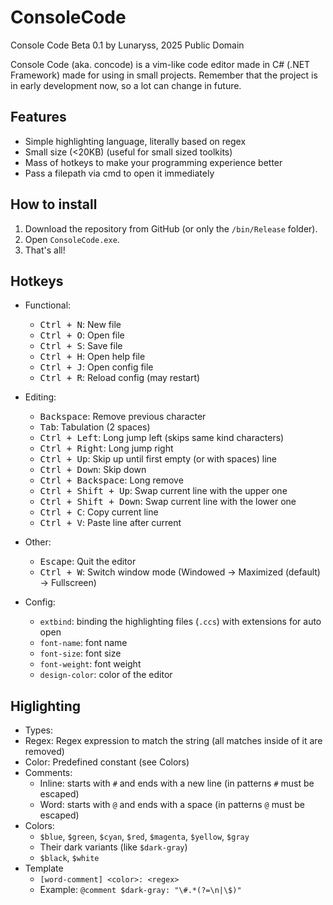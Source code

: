 # ConsoleCode
Console Code Beta 0.1 by Lunaryss, 2025
Public Domain

Console Code (aka. concode) is a vim-like code editor made in C# (.NET Framework)
made for using in small projects. Remember that the project is in early development
now, so a lot can change in future.

## Features
 * Simple highlighting language, literally based on regex
 * Small size (<20KB) (useful for small sized toolkits)
 * Mass of hotkeys to make your programming experience better
 * Pass a filepath via cmd to open it immediately

## How to install
1. Download the repository from GitHub (or only the `/bin/Release` folder).
2. Open `ConsoleCode.exe`. 
3. That's all!

## Hotkeys
* Functional:
  * <kbd>Ctrl + N</kbd>: New file
  * <kbd>Ctrl + O</kbd>: Open file
  * <kbd>Ctrl + S</kbd>: Save file
  * <kbd>Ctrl + H</kbd>: Open help file
  * <kbd>Ctrl + J</kbd>: Open config file
  * <kbd>Ctrl + R</kbd>: Reload config (may restart)
  
* Editing:
  * <kbd>Backspace</kbd>: Remove previous character
  * <kbd>Tab</kbd>: Tabulation (2 spaces)
  * <kbd>Ctrl + Left</kbd>: Long jump left (skips same kind characters)
  * <kbd>Ctrl + Right</kbd>: Long jump right
  * <kbd>Ctrl + Up</kbd>: Skip up until first empty (or with spaces) line
  * <kbd>Ctrl + Down</kbd>: Skip down
  * <kbd>Ctrl + Backspace</kbd>: Long remove
  * <kbd>Ctrl + Shift + Up</kbd>: Swap current line with the upper one
  * <kbd>Ctrl + Shift + Down</kbd>: Swap current line with the lower one
  * <kbd>Ctrl + C</kbd>: Copy current line
  * <kbd>Ctrl + V</kbd>: Paste line after current
  
* Other:
  * <kbd>Escape</kbd>: Quit the editor
  * <kbd>Ctrl + W</kbd>: Switch window mode (Windowed -> Maximized (default) -> Fullscreen)

* Config:
  * `extbind`: binding the highlighting files (`.ccs`) with extensions for auto open
  * `font-name`: font name
  * `font-size`: font size
  * `font-weight`: font weight
  * `design-color`: color of the editor

## Higlighting
 * Types:
  * Regex: Regex expression to match the string (all matches inside of it are removed)
  * Color: Predefined constant (see Colors)
* Comments:
  * Inline: starts with `#` and ends with a new line (in patterns `#` must be escaped)
  * Word: starts with `@` and ends with a space (in patterns `@` must be escaped)
* Colors:
  * `$blue`, `$green`, `$cyan`, `$red`, `$magenta`, `$yellow`, `$gray`
  * Their dark variants (like `$dark-gray`)
  * `$black`, `$white`
* Template
  * `[word-comment] <color>: <regex>`
  * Example: `@comment $dark-gray: "\#.*(?=\n|\$)"`